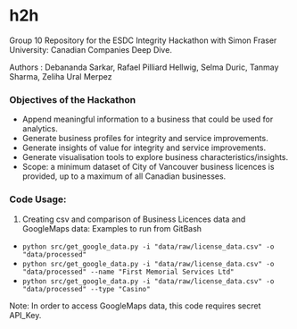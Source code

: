 # h2h

Group 10 Repository for the ESDC Integrity Hackathon with Simon Fraser University: Canadian Companies Deep Dive.

Authors : Debananda Sarkar, Rafael Pilliard Hellwig, Selma Duric, Tanmay Sharma, Zeliha Ural Merpez

### Objectives of the Hackathon
- Append meaningful information to a business that could be used for analytics.  
- Generate business profiles for integrity and service improvements.  
- Generate insights of value for integrity and service improvements.  
- Generate visualisation tools to explore business characteristics/insights.  
- Scope: a minimum dataset of City of Vancouver business licences is provided, up to a maximum of all Canadian businesses.


### Code Usage:
1. Creating csv and comparison of Business Licences data and GoogleMaps data: Examples to run from GitBash
  - `python src/get_google_data.py -i "data/raw/license_data.csv" -o "data/processed"`
  - `python src/get_google_data.py -i "data/raw/license_data.csv" -o "data/processed" --name "First Memorial Services Ltd"`
  - `python src/get_google_data.py -i "data/raw/license_data.csv" -o "data/processed" --type "Casino"`
  
  Note: In order to access GoogleMaps data, this code requires secret API_Key. 

